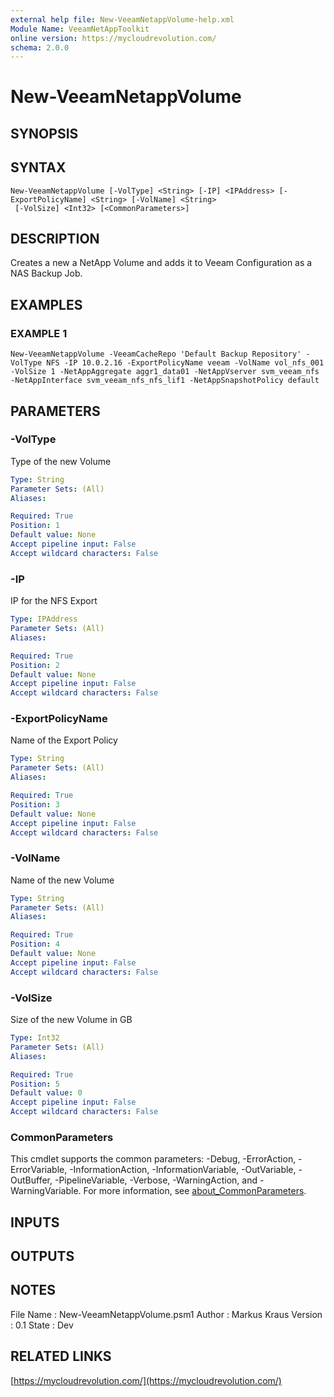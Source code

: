 ```yaml
---
external help file: New-VeeamNetappVolume-help.xml
Module Name: VeeamNetAppToolkit
online version: https://mycloudrevolution.com/
schema: 2.0.0
---
```


# New-VeeamNetappVolume

## SYNOPSIS

## SYNTAX

```
New-VeeamNetappVolume [-VolType] <String> [-IP] <IPAddress> [-ExportPolicyName] <String> [-VolName] <String>
 [-VolSize] <Int32> [<CommonParameters>]
```

## DESCRIPTION
Creates a new a NetApp Volume and adds it to Veeam Configuration as a NAS Backup Job.

## EXAMPLES

### EXAMPLE 1
```
New-VeeamNetappVolume -VeeamCacheRepo 'Default Backup Repository' -VolType NFS -IP 10.0.2.16 -ExportPolicyName veeam -VolName vol_nfs_001 -VolSize 1 -NetAppAggregate aggr1_data01 -NetAppVserver svm_veeam_nfs -NetAppInterface svm_veeam_nfs_nfs_lif1 -NetAppSnapshotPolicy default
```

## PARAMETERS

### -VolType
Type of the new Volume

```yaml
Type: String
Parameter Sets: (All)
Aliases:

Required: True
Position: 1
Default value: None
Accept pipeline input: False
Accept wildcard characters: False
```

### -IP
IP for the NFS Export

```yaml
Type: IPAddress
Parameter Sets: (All)
Aliases:

Required: True
Position: 2
Default value: None
Accept pipeline input: False
Accept wildcard characters: False
```

### -ExportPolicyName
Name of the Export Policy

```yaml
Type: String
Parameter Sets: (All)
Aliases:

Required: True
Position: 3
Default value: None
Accept pipeline input: False
Accept wildcard characters: False
```

### -VolName
Name of the new Volume

```yaml
Type: String
Parameter Sets: (All)
Aliases:

Required: True
Position: 4
Default value: None
Accept pipeline input: False
Accept wildcard characters: False
```

### -VolSize
Size of the new Volume in GB

```yaml
Type: Int32
Parameter Sets: (All)
Aliases:

Required: True
Position: 5
Default value: 0
Accept pipeline input: False
Accept wildcard characters: False
```

### CommonParameters
This cmdlet supports the common parameters: -Debug, -ErrorAction, -ErrorVariable, -InformationAction, -InformationVariable, -OutVariable, -OutBuffer, -PipelineVariable, -Verbose, -WarningAction, and -WarningVariable. For more information, see [about_CommonParameters](http://go.microsoft.com/fwlink/?LinkID=113216).

## INPUTS

## OUTPUTS

## NOTES
File Name  : New-VeeamNetappVolume.psm1
Author     : Markus Kraus
Version    : 0.1
State      : Dev

## RELATED LINKS

[https://mycloudrevolution.com/](https://mycloudrevolution.com/)

